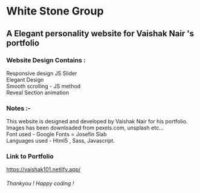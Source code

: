 # White Stone Group

## A Elegant personality website for Vaishak Nair 's portfolio

### Website Design Contains :

Responsive design
JS Slider  
Elegant Design  
Smooth scrolling - JS method  
Reveal Section animation  

### Notes :-

This website is designed and developed by Vaishak Nair for his portfolio.  
Images has been downloaded from pexels.com, unsplash etc...  
Font used - Google Fonts = Josefin Slab  
Languages used - Html5 , Sass, Javascript.  

### Link to Portfolio

https://vaishak101.netlify.app/

###### Thankyou ! Happy coding ! 
